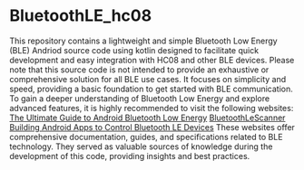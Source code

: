 # BluetoothLE_hc08
This repository contains a lightweight and simple Bluetooth Low Energy (BLE) Andriod source code using kotlin designed to facilitate quick development and easy integration with HC08 and other BLE devices.
Please note that this source code is not intended to provide an exhaustive or comprehensive solution for all BLE use cases. It focuses on simplicity and speed, providing a basic foundation to get started with BLE communication.
To gain a deeper understanding of Bluetooth Low Energy and explore advanced features, it is highly recommended to visit the following websites:
[The Ultimate Guide to Android Bluetooth Low Energy](punchthrough.com/android-ble-guide)
[BluetoothLeScanner](developer.android.com/reference/android/bluetooth/le/BluetoothLeScanner)
[Building Android Apps to Control Bluetooth LE Devices](https://www.youtube.com/watch?v=zeN88yh7YdY)
These websites offer comprehensive documentation, guides, and specifications related to BLE technology. They served as valuable sources of knowledge during the development of this code, providing insights and best practices.
